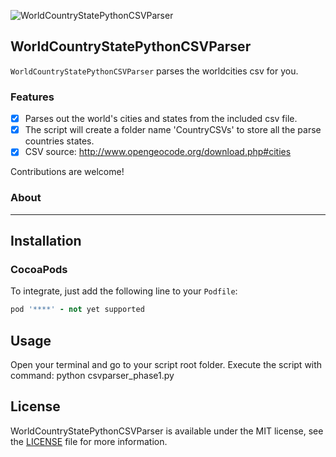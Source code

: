 ![WorldCountryStatePythonCSVParser](http://www.mapresources.com/media/catalog/product/m/c/mc-eur-072945_comp_1.jpg)

## WorldCountryStatePythonCSVParser

`WorldCountryStatePythonCSVParser` parses the worldcities csv for you.


### Features
- [x] Parses out the world's cities and states from the included csv file.
- [x] The script will create a folder name 'CountryCSVs' to store all the parse countries states.
- [x] CSV source: http://www.opengeocode.org/download.php#cities

Contributions are welcome!

### About

----

## Installation

### CocoaPods

To integrate, just add the following line to your `Podfile`:

```ruby
pod '****' - not yet supported
```

## Usage

Open your terminal and go to your script root folder.
Execute the script with command: python csvparser_phase1.py


## License

WorldCountryStatePythonCSVParser is available under the MIT license, see the [LICENSE](https://github.com/nferocious76/WorldCountryStatePythonCSVParser/blob/master/LICENSE) file for more information.
